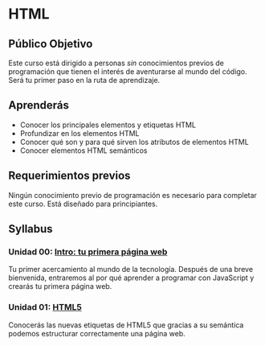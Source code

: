 # HTML

## Público Objetivo

Este curso está dirigido a personas _sin_ conocimientos previos de programación
que tienen el interés de aventurarse al mundo del código. Será tu primer paso en
la ruta de aprendizaje.

## Aprenderás

* Conocer los principales elementos y etiquetas HTML
* Profundizar en los elementos HTML
* Conocer qué son y para qué sirven los atributos de elementos HTML
* Conocer elementos HTML semánticos

## Requerimientos previos

Ningún conocimiento previo de programación es necesario para completar este
curso. Está diseñado para principiantes.

## Syllabus

### Unidad 00: [Intro: tu primera página web](01-intro)

Tu primer acercamiento al mundo de la tecnología. Después de una breve
bienvenida, entraremos al por qué aprender a programar con JavaScript y crearás
tu primera página web.

### Unidad 01: [HTML5](02-html5)

Conocerás las nuevas etiquetas de HTML5 que gracias a su semántica podemos
estructurar correctamente una página web.
